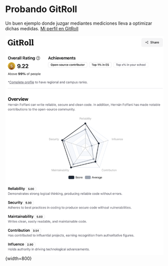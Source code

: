 # Probando GitRoll

Un buen ejemplo donde juzgar mediantes mediciones lleva a optimizar dichas medidas.
[Mi perfil en GitRoll](https://gitroll.io/api/badges/profiles/v1/u0jJ51OIDEMakT31yv6Sk9zWJbeD3)

!["Perfil GitRoll"](/images/2024-06-15-gitroll-medium.png){width=800}



